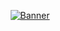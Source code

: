 <div align="center">
  
  [![Banner](https://svg-banners.vercel.app/api?type=rainbow&text1=zikorano%20&width=800&height=400)](https://github.com/zikorano)

</div>
